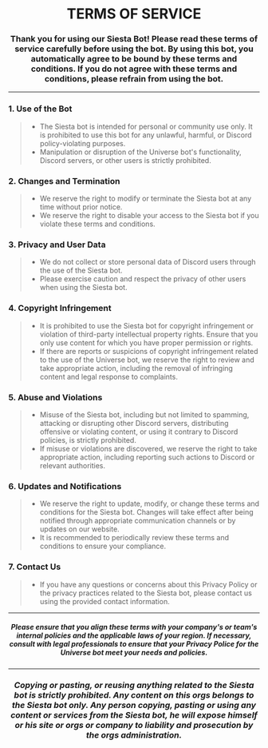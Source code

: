 <h1 align="center">TERMS OF SERVICE</h1>

<h3 align="center">
  Thank you for using our Siesta Bot! Please read these terms of service carefully before using the bot. By using this bot, you automatically agree to be bound by these terms and conditions. If you do not agree with these terms and conditions, please refrain from using the bot.
</h3>

------
### 1. Use of the Bot
> - The Siesta bot is intended for personal or community use only. It is prohibited to use this bot for any unlawful, harmful, or Discord policy-violating purposes.
> - Manipulation or disruption of the Universe bot's functionality, Discord servers, or other users is strictly prohibited.

### 2. Changes and Termination
> - We reserve the right to modify or terminate the Siesta bot at any time without prior notice.
> - We reserve the right to disable your access to the Siesta bot if you violate these terms and conditions.

### 3. Privacy and User Data
> - We do not collect or store personal data of Discord users through the use of the Siesta bot.
> - Please exercise caution and respect the privacy of other users when using the Siesta bot.

### 4. Copyright Infringement
> - It is prohibited to use the Siesta bot for copyright infringement or violation of third-party intellectual property rights. Ensure that you only use content for which you have proper permission or rights.
> - If there are reports or suspicions of copyright infringement related to the use of the Universe bot, we reserve the right to review and take appropriate action, including the removal of infringing content and legal response to complaints.

### 5. Abuse and Violations
> - Misuse of the Siesta bot, including but not limited to spamming, attacking or disrupting other Discord servers, distributing offensive or violating content, or using it contrary to Discord policies, is strictly prohibited.
> - If misuse or violations are discovered, we reserve the right to take appropriate action, including reporting such actions to Discord or relevant authorities.

### 6. Updates and Notifications
> - We reserve the right to update, modify, or change these terms and conditions for the Siesta bot. Changes will take effect after being notified through appropriate communication channels or by updates on our website.
> - It is recommended to periodically review these terms and conditions to ensure your compliance.

### 7. Contact Us
> - If you have any questions or concerns about this Privacy Policy or the privacy practices related to the Siesta bot, please contact us using the provided contact information.

------
<h5 align="center"><i>Please ensure that you align these terms with your company's or team's internal policies and the applicable laws of your region. If necessary, consult with legal professionals to ensure that your Privacy Police for the Universe bot meet your needs and policies.</i></h5>

------
<h3 align="center"><i>Copying or pasting, or reusing anything related to the Siesta bot is strictly prohibited. Any content on this orgs belongs to the Siesta bot only. Any person copying, pasting or using any content or services from the Siesta bot, he will expose himself or his site or orgs or company to liability and prosecution by the orgs administration.
</i></h3>

